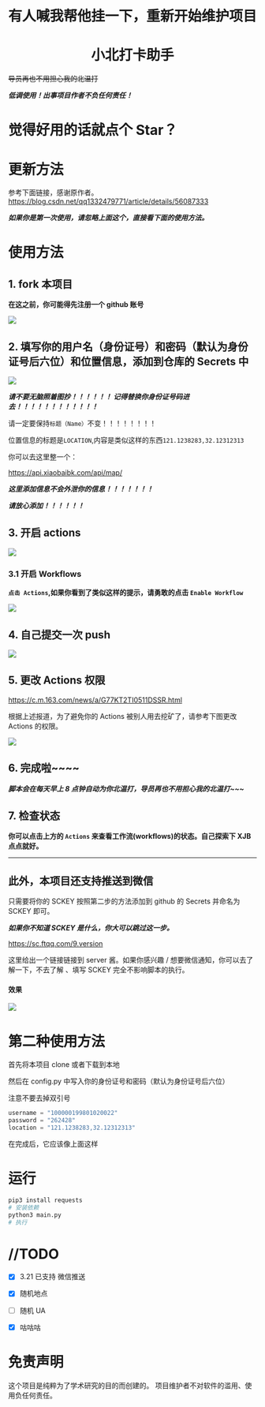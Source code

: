 <h1 align="center">有人喊我帮他挂一下，重新开始维护项目</h1>

<h1 align="center">小北打卡助手</h1>

~~导员再也不用担心我的北温打~~

***低调使用！出事项目作者不负任何责任！***

# 觉得好用的话就点个 Star？

# 更新方法
参考下面链接，感谢原作者。
https://blog.csdn.net/qq1332479771/article/details/56087333

***如果你是第一次使用，请忽略上面这个，直接看下面的使用方法。***

# 使用方法

## 1. fork 本项目
**在这之前，你可能得先注册一个 github 账号**



![](./assets/fork.png)

## 2. 填写你的用户名（身份证号）和密码（默认为身份证号后六位）和位置信息，添加到仓库的 Secrets 中

![](./assets/secrets.gif)

***请不要无脑照着图抄！！！！！！ 记得替换你身份证号码进去！！！！！！！！！！！！***

请一定要保持`标题（Name）`不变！！！！！！！！

位置信息的标题是`LOCATION`,内容是类似这样的东西`121.1238283,32.12312313`

你可以去这里整一个：

https://api.xiaobaibk.com/api/map/

***这里添加信息不会外泄你的信息！！！！！！！***

***请放心添加！！！！！！***


## 3. 开启 actions

![](./assets/open_actions.gif)



### 3.1 开启 Workflows

**`点击 Actions`,如果你看到了类似这样的提示，请勇敢的点击 `Enable Workflow`**

![](./assets/enableWF.jpg)



## 4. 自己提交一次 push

![](./assets/push.gif)

## 5. 更改 Actions 权限

https://c.m.163.com/news/a/G77KT2TI0511DSSR.html

根据上述报道，为了避免你的 Actions 被别人用去挖矿了，请参考下图更改 Actions 的权限。

![](./assets/actions_permissions.jpg)

## 6. 完成啦\~\~\~\~

***脚本会在每天早上 8 点钟自动为你北温打，导员再也不用担心我的北温打\~\~\~***

## 7. 检查状态
**你可以点击上方的 `Actions` 来查看工作流(workflows)的状态。自己探索下 XJB 点点就好。**



---

## 此外，本项目还支持推送到微信

只需要将你的 SCKEY 按照第二步的方法添加到 github 的 Secrets 并命名为 SCKEY 即可。

***如果你不知道 SCKEY 是什么，你大可以跳过这一步。***

https://sc.ftqq.com/9.version

这里给出一个链接链接到 server 酱。如果你感兴趣 / 想要微信通知，你可以去了解一下，不去了解 、填写 SCKEY 完全不影响脚本的执行。

#### 效果

![](./assets/server.png)





# 第二种使用方法

首先将本项目 clone 或者下载到本地

然后在 config.py 中写入你的身份证号和密码（默认为身份证号后六位）

注意不要去掉双引号

```python
username = "100000199801020022"
password = "262428"
location = "121.1238283,32.12312313"

```

在完成后，它应该像上面这样

# 运行

```bash
pip3 install requests
# 安装依赖
python3 main.py
# 执行
```


# //TODO

* [x] 3.21 已支持 微信推送
* [x] 随机地点
* [ ] 随机 UA 
* [x] 咕咕咕



# 免责声明

这个项目是纯粹为了学术研究的目的而创建的。 
项目维护者不对软件的滥用、使用负任何责任。

